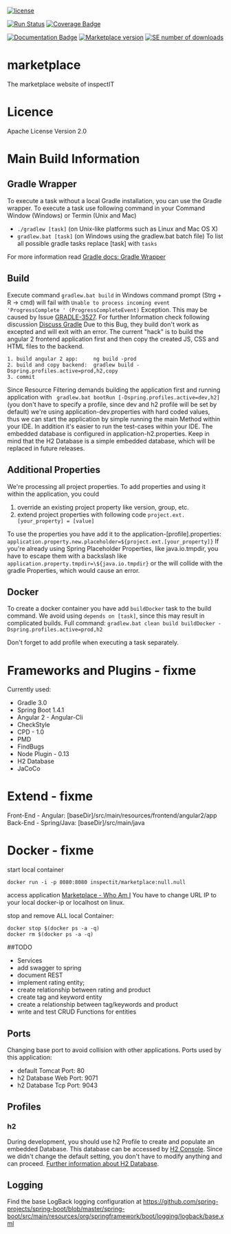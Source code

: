 [![license](https://img.shields.io/badge/License-Apache%20v2-brightgreen.svg)](https://github.com/inspectIT/marketplace/blob/master/LICENSE)

[![Run Status](https://api.shippable.com/projects/57bfdf1d2345db10004fe95a/badge?branch=master)](https://app.shippable.com/projects/57bfdf1d2345db10004fe95a)  [![Coverage Badge](https://api.shippable.com/projects/57bfdf1d2345db10004fe95a/coverageBadge?branch=master)](https://app.shippable.com/projects/57bfdf1d2345db10004fe95a) 

[![Documentation Badge](http://inch-ci.org/github/inspectIT/marketplace.svg?branch=master)](http://inch-ci.org/github/inspectIT/marketplace/history?branch=master) [![Marketplace version](https://img.shields.io/github/release/inspectIT/marketplace.svg)](https://github.com/inspectIT/marketplace) [![SE number of downloads](https://img.shields.io/github/downloads/inspectIT/marketplace/total.svg)](https://github.com/inspectIT/marketplace)

# marketplace
The marketplace website of inspectIT

# Licence
Apache License Version 2.0

# Main Build Information
## Gradle Wrapper
To execute a task without a local Gradle installation, you can use the Gradle wrapper. To execute a task use following command in your Command Window (Windows) or Termin (Unix and Mac)
- ``` ./gradlew [task] ``` (on Unix-like platforms such as Linux and Mac OS X)
- ``` gradlew.bat [task] ``` (on Windows using the gradlew.bat batch file)
To list all possible gradle tasks replace \[task\] with ``` tasks ``` 

For more information read [Gradle docs: Gradle Wrapper](https://docs.gradle.org/3.0/userguide/gradle_wrapper.html)

## Build
Execute command ``` gradlew.bat build ``` in Windows command prompt (Strg + R -> cmd) will fail with ``` Unable to process incoming event 'ProgressComplete ' (ProgressCompleteEvent) ``` Exception. This may be caused by Issue [GRADLE-3527](https://issues.gradle.org/browse/GRADLE-3527). For further Information check following discussion [Discuss Gradle](https://discuss.gradle.org/t/build-fails-with-unable-to-process-incoming-event-progresscomplete-progresscompleteevent/18434/17) 
Due to this Bug, they build don't work as excepted and will exit with an error. The current "hack" is to build the angular 2 frontend application first and then copy the created JS, CSS and HTML files to the backend.
 ````
 1. build angular 2 app:     ng build -prod 
 2. build and copy backend:  gradlew build -Dspring.profiles.active=prod,h2,copy
 3. commit
 ````

Since Resource Filtering demands building the application first and running application with ``` gradlew.bat bootRun [-Dspring.profiles.active=dev,h2]``` (you don't have to specify a profile, since dev and h2 profile will be set by default) we're using application-dev.properties with hard coded values, thus we can start the application by simple running the main Method within your IDE. In addition it's easier to run the test-cases within your IDE. The embedded database is configured in application-h2.properties. Keep in mind that the H2 Database is a simple embedded database, which will be replaced in future releases.

## Additional Properties
We're processing all project properties. To add properties and using it within the application, you could
1. override an existing project property like version, group, etc. 
2. extend project properties with following code ``` project.ext.[your_property] = [value] ```

To use the properties you have add it to the application-[profile].properties: ``` application.property.new.placeholder=${project.ext.[your_property]} ```
If you're already using Spring Placeholder Properties, like java.io.tmpdir, you have to escape them with a backslash like ``` application.property.tmpdir=\${java.io.tmpdir} ``` or the will collide with the gradle Properties, which would cause an error.

## Docker
To create a docker container you have add ``` buildDocker ``` task to the build command. We avoid using ``` depends on [task] ```, since this may result in complicated builds.
Full command: ``` gradlew.bat clean build buildDocker -Dspring.profiles.active=prod,h2 ```

Don't forget to add profile when executing a task separately.

# Frameworks and Plugins - fixme
Currently used:
- Gradle 3.0
- Spring Boot 1.4.1
- Angular 2 - Angular-Cli
- CheckStyle
- CPD - 1.0
- PMD
- FindBugs
- Node Plugin - 0.13
- H2 Database
- JaCoCo

# Extend - fixme
Front-End - Angular: [baseDir]/src/main/resources/frontend/angular2/app
Back-End - Spring/Java: [baseDir]/src/main/java


# Docker - fixme
start local container 
````
docker run -i -p 8080:8080 inspectit/marketplace:null.null
````
access application [Marketplace - Who Am I](http://192.168.99.100:8080/marketplace/whoami) You have to change URL IP to your local docker-ip or localhost on linux.

stop and remove ALL local Container:
````
docker stop $(docker ps -a -q)
docker rm $(docker ps -a -q)
````

##TODO
* Services
* add swagger to spring
* document REST
* implement rating entity;
* create relationship between rating and product
* create tag and keyword entity
* create a relationship between tag/keywords and product
* write and test CRUD Functions for entities


## Ports
Changing base port to avoid collision with other applications.
Ports used by this application:
* default Tomcat Port: 80
* h2 Database Web Port: 9071
* h2 Database Tcp Port: 9043

## Profiles
### h2
During development, you should use h2 Profile to create and populate an embedded Database. This database can be accessed by <a href="inflabs64:9071/console">H2 Console</a>. Since we didn't change the default setting, you don't have to modify anything and can proceed. <a href="http://www.h2database.com">Further information about H2 Database</a>.

## Logging
Find the base LogBack logging configuration at https://github.com/spring-projects/spring-boot/blob/master/spring-boot/src/main/resources/org/springframework/boot/logging/logback/base.xml
